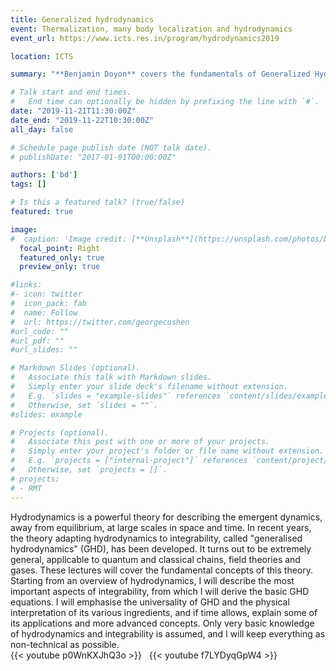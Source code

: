 ```yaml
---
title: Generalized hydrodynamics
event: Thermalization, many body localization and hydrodynamics
event_url: https://www.icts.res.in/program/hydrodynamics2019

location: ICTS

summary: "**Benjamin Doyon** covers the fundamentals of Generalized Hydrodynamics in a mini-course at ICTS, Bangalore."

# Talk start and end times.
#   End time can optionally be hidden by prefixing the line with `#`.
date: "2019-11-21T11:30:00Z"
date_end: "2019-11-22T10:30:00Z"
all_day: false

# Schedule page publish date (NOT talk date).
# publishDate: "2017-01-01T00:00:00Z"

authors: ['bd']
tags: []

# Is this a featured talk? (true/false)
featured: true

image:
#  caption: 'Image credit: [**Unsplash**](https://unsplash.com/photos/bzdhc5b3Bxs)'
  focal_point: Right
  featured_only: true
  preview_only: true

#links:
#- icon: twitter
#  icon_pack: fab
#  name: Follow
#  url: https://twitter.com/georgecushen
#url_code: ""
#url_pdf: ""
#url_slides: ""

# Markdown Slides (optional).
#   Associate this talk with Markdown slides.
#   Simply enter your slide deck's filename without extension.
#   E.g. `slides = "example-slides"` references `content/slides/example-slides.md`.
#   Otherwise, set `slides = ""`.
#slides: example

# Projects (optional).
#   Associate this post with one or more of your projects.
#   Simply enter your project's folder or file name without extension.
#   E.g. `projects = ["internal-project"]` references `content/project/deep-learning/index.md`.
#   Otherwise, set `projects = []`.
# projects:
# - RMT
---
```

<div class="alert alert-info" role="alert">
Hydrodynamics is a powerful theory for describing the emergent dynamics, away from equilibrium, at large scales in space and time. In recent years, the theory adapting hydrodynamics to integrability, called "generalised hydrodynamics" (GHD), has been developed. It turns out to be extremely general, applicable to quantum and classical chains, field theories and gases. These lectures will cover the fundamental concepts of this theory. Starting from an overview of hydrodynamics, I will describe the most important aspects of integrability, from which I will derive the basic GHD equations. I will emphasise the universality of GHD and the physical interpretation of its various ingredients, and if time allows, explain some of its applications and more advanced concepts.  Only very basic knowledge of hydrodynamics and integrability is assumed, and I will keep everything as non-technical as possible.
</div>
{{< youtube p0WnKXJhQ3o >}}
&nbsp;
{{< youtube f7LYDyqGpW4 >}}

